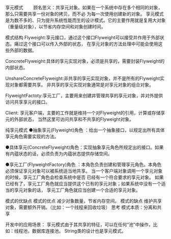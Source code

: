享元模式
 　　顾名思义：共享元对象。如果在一个系统中存在多个相同的对象，那么只需要共享一份对象的拷贝，而不必
为每一次使用创建新的对象。
享元模式是为数不多的、只为提升系统性能而生的设计模式。它的主要作用就是复用大对象（重量级对象），以节省内存空间和对象创建时间。

模式结构
Flyweight:享元接口，通过这个接口Flyweight可以接受并作用于外部状态。痛过这个接口可以传入外部的状态，
在享元对象的方法处理中可能会使用这些外部的数据。

ConcreteFlyweight:具体的享元实现对象，必须是共享的，需要封装Flyweight的内部状态。

UnshareConcreteFlyweight:非共享的享元实现对象，并不是所有的Flyweight实现对象都需要共享。
非共享的享元实现对象通常是对享元对象的组合对象。

FlyweightFactoty:享元工厂，主要用来创建并管理共享的享元对象，并对外提供访问共享享元的接口。

Client: 享元客户端，主要的工作就是维持一个对Flyweight的引用，计算或存储享元的外部状态，
当然这里可访问共享和不共享的Flyweight对象。



纯享元模式
●抽象享元(Flyweight)角色 ：给出一个抽象接口，以规定出所有具体享元角色需要实现的方法。

●具体享元(ConcreteFlyweight)角色：实现抽象享元角色所规定出的接口。如果有内蕴状态的话，必须负责为内蕴状态提供存储空间。

●享元工厂(FlyweightFactory)角色 ：本角色负责创建和管理享元角色。本角色必须保证享元对象可以被系统适当地共享。
    当一个客户端对象调用一个享元对象的时候，享元工厂角色会检查系统中是否 已经有一个符合要求的享元对象。
    如果已经有了，享元工厂角色就应当提供这个已有的享元对象；如果系统中没有一个适当的享元对象的话，
    享元工厂角色就应当创建一个合适的享元对象。



模式的优缺点
模式的优点
    减少对象数量，节省内存空间。
模式的缺点
    维护共享对象，需要额外开销。（比如：一个线程来回收垃圾）
思考
    模式本质：分离和共享

开发中的应用场景：
    享元模式由于其共享的特征，可以在任何“池”中操作，比如：线程池，数据库连接池。
    String类的设计也是享元模式。